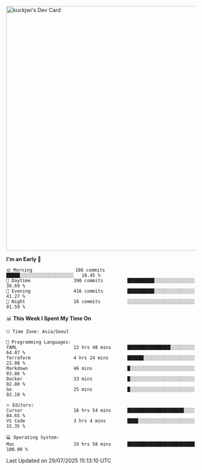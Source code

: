 <a href="https://app.daily.dev/kuckhwancho"><img src="https://api.daily.dev/devcards/v2/efef39c8028947428b3c0b486b9cd9b6.png?r=iz2&type=wide" width="652" alt="kuckjwi's Dev Card"/></a>

<!--START_SECTION:waka-->
**I'm an Early 🐤** 

```text
🌞 Morning                186 commits         █████░░░░░░░░░░░░░░░░░░░░   18.45 % 
🌆 Daytime                390 commits         ██████████░░░░░░░░░░░░░░░   38.69 % 
🌃 Evening                416 commits         ██████████░░░░░░░░░░░░░░░   41.27 % 
🌙 Night                  16 commits          ░░░░░░░░░░░░░░░░░░░░░░░░░   01.59 % 
```


📊 **This Week I Spent My Time On** 

```text
🕑︎ Time Zone: Asia/Seoul

💬 Programming Languages: 
YAML                     12 hrs 48 mins      ████████████████░░░░░░░░░   64.07 % 
Terraform                4 hrs 24 mins       ██████░░░░░░░░░░░░░░░░░░░   22.08 % 
Markdown                 46 mins             █░░░░░░░░░░░░░░░░░░░░░░░░   03.86 % 
Docker                   33 mins             █░░░░░░░░░░░░░░░░░░░░░░░░   02.80 % 
Go                       25 mins             █░░░░░░░░░░░░░░░░░░░░░░░░   02.10 % 

🔥 Editors: 
Cursor                   16 hrs 54 mins      █████████████████████░░░░   84.65 % 
VS Code                  3 hrs 4 mins        ████░░░░░░░░░░░░░░░░░░░░░   15.35 % 

💻 Operating System: 
Mac                      19 hrs 58 mins      █████████████████████████   100.00 % 
```


 Last Updated on 29/07/2025 15:13:10 UTC
<!--END_SECTION:waka-->
